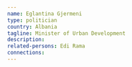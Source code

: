 ```yaml
---
name: Eglantina Gjermeni
type: politician
country: Albania
tagline: Minister of Urban Development
description:
related-persons: Edi Rama
connections:
---
```


